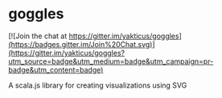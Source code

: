 # goggles

[![Join the chat at https://gitter.im/yakticus/goggles](https://badges.gitter.im/Join%20Chat.svg)](https://gitter.im/yakticus/goggles?utm_source=badge&utm_medium=badge&utm_campaign=pr-badge&utm_content=badge)

A scala.js library for creating visualizations using SVG
